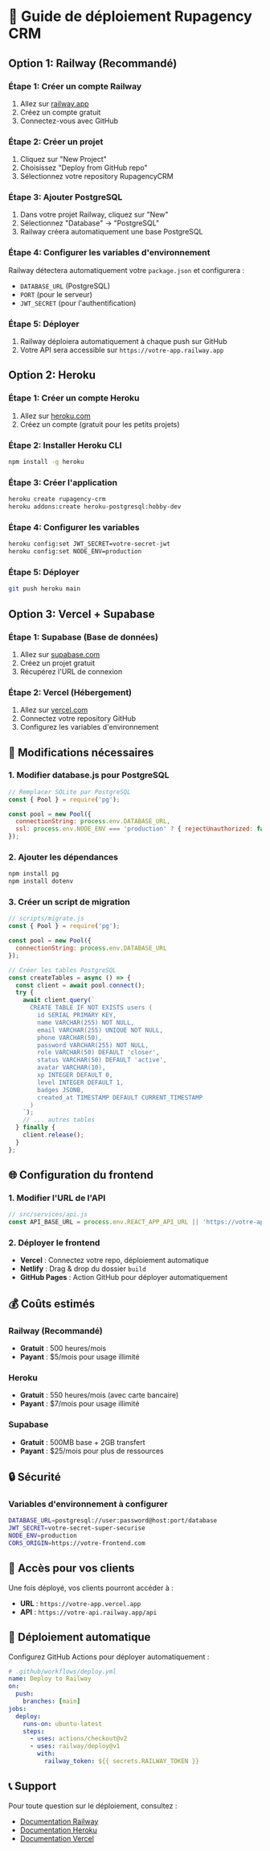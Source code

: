 # 🚀 Guide de déploiement Rupagency CRM

## Option 1: Railway (Recommandé)

### Étape 1: Créer un compte Railway
1. Allez sur [railway.app](https://railway.app)
2. Créez un compte gratuit
3. Connectez-vous avec GitHub

### Étape 2: Créer un projet
1. Cliquez sur "New Project"
2. Choisissez "Deploy from GitHub repo"
3. Sélectionnez votre repository RupagencyCRM

### Étape 3: Ajouter PostgreSQL
1. Dans votre projet Railway, cliquez sur "New"
2. Sélectionnez "Database" → "PostgreSQL"
3. Railway créera automatiquement une base PostgreSQL

### Étape 4: Configurer les variables d'environnement
Railway détectera automatiquement votre `package.json` et configurera :
- `DATABASE_URL` (PostgreSQL)
- `PORT` (pour le serveur)
- `JWT_SECRET` (pour l'authentification)

### Étape 5: Déployer
1. Railway déploiera automatiquement à chaque push sur GitHub
2. Votre API sera accessible sur `https://votre-app.railway.app`

## Option 2: Heroku

### Étape 1: Créer un compte Heroku
1. Allez sur [heroku.com](https://heroku.com)
2. Créez un compte (gratuit pour les petits projets)

### Étape 2: Installer Heroku CLI
```bash
npm install -g heroku
```

### Étape 3: Créer l'application
```bash
heroku create rupagency-crm
heroku addons:create heroku-postgresql:hobby-dev
```

### Étape 4: Configurer les variables
```bash
heroku config:set JWT_SECRET=votre-secret-jwt
heroku config:set NODE_ENV=production
```

### Étape 5: Déployer
```bash
git push heroku main
```

## Option 3: Vercel + Supabase

### Étape 1: Supabase (Base de données)
1. Allez sur [supabase.com](https://supabase.com)
2. Créez un projet gratuit
3. Récupérez l'URL de connexion

### Étape 2: Vercel (Hébergement)
1. Allez sur [vercel.com](https://vercel.com)
2. Connectez votre repository GitHub
3. Configurez les variables d'environnement

## 🔧 Modifications nécessaires

### 1. Modifier database.js pour PostgreSQL
```javascript
// Remplacer SQLite par PostgreSQL
const { Pool } = require('pg');

const pool = new Pool({
  connectionString: process.env.DATABASE_URL,
  ssl: process.env.NODE_ENV === 'production' ? { rejectUnauthorized: false } : false
});
```

### 2. Ajouter les dépendances
```bash
npm install pg
npm install dotenv
```

### 3. Créer un script de migration
```javascript
// scripts/migrate.js
const { Pool } = require('pg');

const pool = new Pool({
  connectionString: process.env.DATABASE_URL
});

// Créer les tables PostgreSQL
const createTables = async () => {
  const client = await pool.connect();
  try {
    await client.query(`
      CREATE TABLE IF NOT EXISTS users (
        id SERIAL PRIMARY KEY,
        name VARCHAR(255) NOT NULL,
        email VARCHAR(255) UNIQUE NOT NULL,
        phone VARCHAR(50),
        password VARCHAR(255) NOT NULL,
        role VARCHAR(50) DEFAULT 'closer',
        status VARCHAR(50) DEFAULT 'active',
        avatar VARCHAR(10),
        xp INTEGER DEFAULT 0,
        level INTEGER DEFAULT 1,
        badges JSONB,
        created_at TIMESTAMP DEFAULT CURRENT_TIMESTAMP
      )
    `);
    // ... autres tables
  } finally {
    client.release();
  }
};
```

## 🌐 Configuration du frontend

### 1. Modifier l'URL de l'API
```javascript
// src/services/api.js
const API_BASE_URL = process.env.REACT_APP_API_URL || 'https://votre-app.railway.app/api';
```

### 2. Déployer le frontend
- **Vercel** : Connectez votre repo, déploiement automatique
- **Netlify** : Drag & drop du dossier `build`
- **GitHub Pages** : Action GitHub pour déployer automatiquement

## 💰 Coûts estimés

### Railway (Recommandé)
- **Gratuit** : 500 heures/mois
- **Payant** : $5/mois pour usage illimité

### Heroku
- **Gratuit** : 550 heures/mois (avec carte bancaire)
- **Payant** : $7/mois pour usage illimité

### Supabase
- **Gratuit** : 500MB base + 2GB transfert
- **Payant** : $25/mois pour plus de ressources

## 🔒 Sécurité

### Variables d'environnement à configurer
```bash
DATABASE_URL=postgresql://user:password@host:port/database
JWT_SECRET=votre-secret-super-securise
NODE_ENV=production
CORS_ORIGIN=https://votre-frontend.com
```

## 📱 Accès pour vos clients

Une fois déployé, vos clients pourront accéder à :
- **URL** : `https://votre-app.vercel.app`
- **API** : `https://votre-api.railway.app/api`

## 🚀 Déploiement automatique

Configurez GitHub Actions pour déployer automatiquement :

```yaml
# .github/workflows/deploy.yml
name: Deploy to Railway
on:
  push:
    branches: [main]
jobs:
  deploy:
    runs-on: ubuntu-latest
    steps:
      - uses: actions/checkout@v2
      - uses: railway/deploy@v1
        with:
          railway_token: ${{ secrets.RAILWAY_TOKEN }}
```

## 📞 Support

Pour toute question sur le déploiement, consultez :
- [Documentation Railway](https://docs.railway.app)
- [Documentation Heroku](https://devcenter.heroku.com)
- [Documentation Vercel](https://vercel.com/docs) 